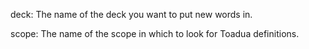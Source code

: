 deck: The name of the deck you want to put new words in.

scope: The name of the scope in which to look for Toadua definitions.
